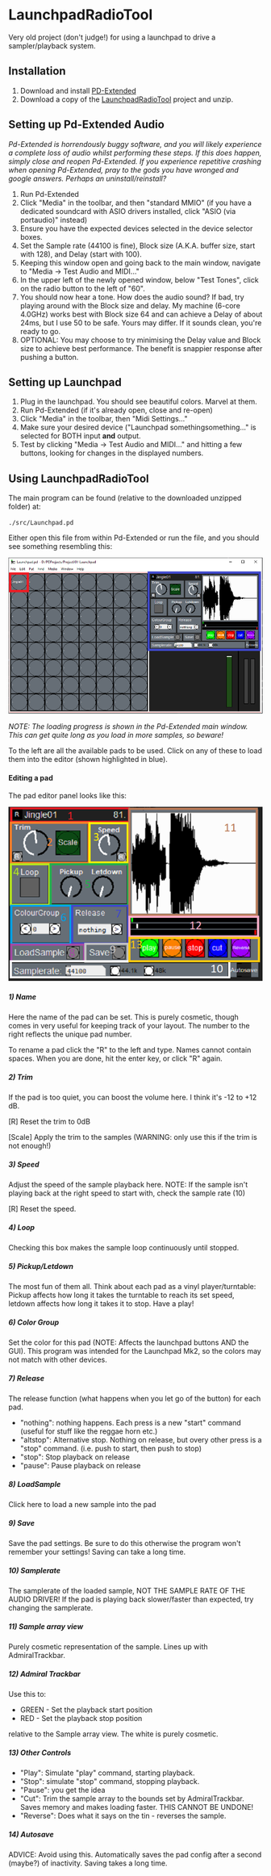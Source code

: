 # LaunchpadRadioTool
Very old project (don't judge!) for using a launchpad to drive a sampler/playback system.

## Installation
1. Download and install [PD-Extended](https://puredata.info/downloads/pd-extended)
2. Download a copy of the [LaunchpadRadioTool](https://github.com/BoltMk0/LaunchpadRadioTool/archive/master.zip) project
and unzip.

## Setting up Pd-Extended Audio
_Pd-Extended is horrendously buggy software, and you will likely experience a complete loss of audio whilst performing
these steps. If this does happen, simply close and reopen Pd-Extended. If you experience repetitive crashing when 
opening Pd-Extended, pray to the gods you have wronged and google answers. Perhaps an uninstall/reinstall?_
1. Run Pd-Extended
2. Click "Media" in the toolbar, and then "standard MMIO" (if you have a dedicated soundcard with ASIO drivers installed,
click "ASIO (via portaudio)" instead)
3. Ensure you have the expected devices selected in the device selector boxes.
4. Set the Sample rate (44100 is fine), Block size (A.K.A. buffer size, start with 128), and Delay (start with 100).
5. Keeping this window open and going back to the main window, navigate to "Media -> Test Audio and MIDI..."
6. In the upper left of the newly opened window, below "Test Tones", click on the radio button to the left of "60".
7. You should now hear a tone. How does the audio sound? If bad, try playing around with the Block size and delay. 
My machine (6-core 4.0GHz) works best with Block size 64 and can achieve a Delay of about 24ms, but I use 50 to be safe. 
Yours may differ. If it sounds clean, you're ready to go.
8. OPTIONAL: You may choose to try minimising the Delay value and Block size to achieve best performance. The benefit is
snappier response after pushing a button.

## Setting up Launchpad
1. Plug in the launchpad. You should see beautiful colors. Marvel at them.
2. Run Pd-Extended (if it's already open, close and re-open)
3. Click "Media" in the toolbar, then "Midi Settings..."
4. Make sure your desired device ("Launchpad somethingsomething..." is selected for BOTH input **and** output.
5. Test by clicking "Media -> Test Audio and MIDI..." and hitting a few buttons, looking for changes in the
displayed numbers.

## Using LaunchpadRadioTool
The main program can be found (relative to the downloaded unzipped folder) at: 

`./src/Launchpad.pd`

Either open this file from within Pd-Extended or run the file, and you should see something resembling this:

![alt text](imgs/Overview.PNG)

_NOTE: The loading progress is shown in the Pd-Extended main window. This can get quite
long as you load in more samples, so beware!_

To the left are all the available pads to be used. Click on any of these to load them into the editor (shown highlighted
in blue).

#### Editing a pad
The pad editor panel looks like this:

![alt text](imgs/edit_section.png)

##### 1) Name
Here the name of the pad can be set. This is purely cosmetic, though comes in very useful for keeping
track of your layout. The number to the right reflects the unique pad number.

To rename a pad click the "R" to the left and type. Names cannot contain spaces. When you are done, hit
the enter key, or click "R" again.

##### 2) Trim
If the pad is too quiet, you can boost the volume here. I think it's -12 to +12 dB.

[R] Reset the trim to 0dB

[Scale] Apply the trim to the samples (WARNING: only use this if the trim is not enough!)

##### 3) Speed
Adjust the speed of the sample playback here. NOTE: If the sample isn't playing
back at the right speed to start with, check the sample rate (10)

[R] Reset the speed.

##### 4) Loop
Checking this box makes the sample loop continuously until stopped.

##### 5) Pickup/Letdown
The most fun of them all. Think about each pad as a vinyl player/turntable:
Pickup affects how long it takes the turntable to reach its
set speed, letdown affects how long it takes it to stop. Have a play!

##### 6) Color Group
Set the color for this pad (NOTE: Affects the launchpad buttons AND the GUI).
This program was intended for the Launchpad Mk2, so the colors may not match with other devices.

##### 7) Release
The release function (what happens when you let go of the button) for each pad.
- "nothing": nothing happens. Each press is a new "start" command (useful for
stuff like the reggae horn etc.)
- "altstop": Alternative stop. Nothing on release, but overy other press is a 
"stop" command. (i.e. push to start, then push to stop)
- "stop": Stop playback on release
- "pause": Pause playback on release

##### 8) LoadSample
Click here to load a new sample into the pad

##### 9) Save
Save the pad settings. Be sure to do this otherwise the program won't remember
your settings! Saving can take a long time.

##### 10) Samplerate
The samplerate of the loaded sample, NOT THE SAMPLE RATE OF THE AUDIO DRIVER!
If the pad is playing back slower/faster than expected, try changing the samplerate.

##### 11) Sample array view
Purely cosmetic representation of the sample. Lines up with AdmiralTrackbar.

##### 12) Admiral Trackbar
Use this to:

- GREEN - Set the playback start position
- RED - Set the playback stop position

relative to the Sample array view. The white is purely cosmetic.

##### 13) Other Controls
- "Play": Simulate "play" command, starting playback.
- "Stop": simulate "stop" command, stopping playback.
- "Pause": you get the idea
- "Cut": Trim the sample array to the bounds set by AdmiralTrackbar. Saves memory
and makes loading faster. THIS CANNOT BE UNDONE!
- "Reverse": Does what it says on the tin - reverses the sample.

##### 14) Autosave
ADVICE: Avoid using this. Automatically saves the pad config after a second 
(maybe?) of inactivity. Saving takes a long time.

